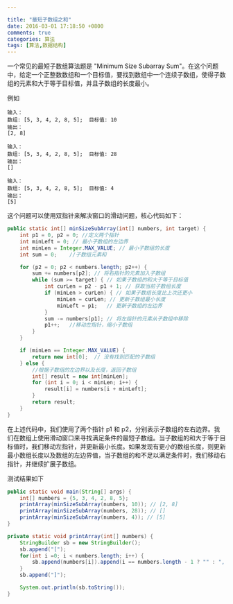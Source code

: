 ```yaml
---

title: "最短子数组之和"
date: 2016-03-01 17:18:50 +0800
comments: true
categories: 算法
tags: [算法,数据结构]
---
```


一个常见的最短子数组算法题是 "Minimum Size Subarray Sum"。在这个问题中，给定一个正整数数组和一个目标值，要找到数组中一个连续子数组，使得子数组的元素和大于等于目标值，并且子数组的长度最小。

例如
```
输入： 
数组: [5, 3, 4, 2, 8, 5];  目标值: 10
输出：
[2, 8]
```
```
输入： 
数组: [5, 3, 4, 2, 8, 5];  目标值: 28
输出：
[]
```
<!-- more -->
```
输入： 
数组: [5, 3, 4, 2, 8, 5];  目标值: 4
输出：
[5]
```

这个问题可以使用双指针来解决窗口的滑动问题，核心代码如下：
```Java
public static int[] minSizeSubArray(int[] numbers, int target) {
    int p1 = 0, p2 = 0; //定义两个指针
    int minLeft = 0; // 最小子数组的左边界
    int minLen = Integer.MAX_VALUE; // 最小子数组的长度
    int sum = 0;    //子数组元素和

    for (p2 = 0; p2 < numbers.length; p2++) {
        sum += numbers[p2]; // 将右指针的元素加入子数组
        while (sum >= target) { // 如果子数组的和大于等于目标值
            int curLen = p2 - p1 + 1; // 获取当前子数组长度
            if (minLen > curLen) { // 如果子数组长度比上次还更小
                minLen = curLen; // 更新子数组最小长度
                minLeft = p1;   // 更新子数组的左边界
            }
            sum -= numbers[p1]; // 将左指针的元素从子数组中移除
            p1++;   //移动左指针，缩小子数组
        }
    }

    if (minLen == Integer.MAX_VALUE) {
        return new int[0];  // 没有找到匹配的子数组
    } else {
        //根据子数组的左边界以及长度，返回子数组
        int[] result = new int[minLen];
        for (int i = 0; i < minLen; i++) {
            result[i] = numbers[i + minLeft];
        }
        return result;
    }
}
```

在上述代码中，我们使用了两个指针 p1 和 p2，分别表示子数组的左右边界。我们在数组上使用滑动窗口来寻找满足条件的最短子数组。当子数组的和大于等于目标值时，我们移动左指针，并更新最小长度。如果发现有更小的数组长度，则更新最小数组长度以及数组的左边界值，当子数组的和不足以满足条件时，我们移动右指针，并继续扩展子数组。

测试结果如下
```Java
public static void main(String[] args) {
    int[] numbers = {5, 3, 4, 2, 8, 5};
    printArray(minSizeSubArray(numbers, 10)); // [2, 8]
    printArray(minSizeSubArray(numbers, 28)); // []
    printArray(minSizeSubArray(numbers, 4)); // [5]
}

private static void printArray(int[] numbers) {
    StringBuilder sb = new StringBuilder();
    sb.append("[");
    for(int i =0; i < numbers.length; i++) {
        sb.append(numbers[i]).append(i == numbers.length - 1 ? "" : ", ");
    }
    sb.append("]");

    System.out.println(sb.toString());
}
```

